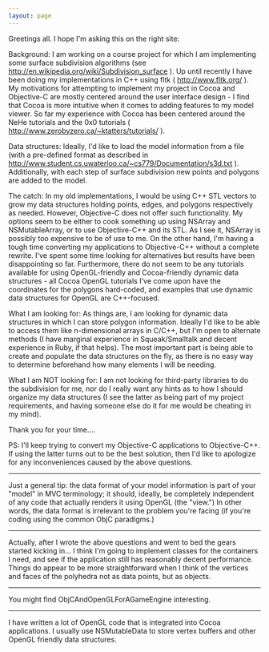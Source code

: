 ```yaml
---
layout: page
---
```




Greetings all.  I hope I'm asking this on the right site:

Background:  I am working on a course project for which I am implementing some surface subdivision algorithms (see http://en.wikipedia.org/wiki/Subdivision_surface ).  Up until recently I have been doing my implementations in C++ using fltk ( http://www.fltk.org/ ).  My motivations for attempting to implement my project in Cocoa and Objective-C are mostly centered around the user interface design - I find that Cocoa is more intuitive when it comes to adding features to my model viewer.  So far my experience with Cocoa has been centered around the NeHe tutorials and the 0x0 tutorials ( http://www.zerobyzero.ca/~ktatters/tutorials/ ).  

Data structures:  Ideally, I'd like to load the model information from a file (with a pre-defined format as described in http://www.student.cs.uwaterloo.ca/~cs779/Documentation/s3d.txt ).  Additionally, with each step of surface subdivision new points and polygons are added to the model.  

The catch:  In my old implementations, I would be using C++ STL vectors to grow my data structures holding points, edges, and polygons respectively as needed.  However, Objective-C does not offer such functionality.  My options seem to be either to cook something up using NSArray and NSMutableArray, or to use Objective-C++ and its STL.  As I see it, NSArray is possibly too expensive to be of use to me.  On the other hand, I'm having a tough time converting my applications to Objective-C++ without a complete rewrite.  I've spent some time looking for alternatives but results have been disappointing so far.  Furthermore, there do not seem to be any tutorials available for using OpenGL-friendly and Cocoa-friendly dynamic data structures - all Cocoa OpenGL tutorials I've come upon have the coordinates for the polygons hard-coded, and examples that use dynamic data structures for OpenGL are C++-focused.  

What I am looking for:  As things are, I am looking for dynamic data structures in which I can store polygon information.  Ideally I'd like to be able to access them like n-dimensional arrays in C/C++, but I'm open to alternate methods (I have marginal experience in Squeak/Smalltalk and decent experience in Ruby, if that helps).  The most important part is being able to create and populate the data structures on the fly, as there is no easy way to determine beforehand how many elements I will be needing.  

What I am NOT looking for:  I am not looking for third-party libraries to do the subdivision for me, nor do I really want any hints as to how I should organize my data structures (I see the latter as being part of my project requirements, and having someone else do it for me would be cheating in my mind).  

Thank you for your time....


PS:  I'll keep trying to convert my Objective-C applications to Objective-C++.  If using the latter turns out to be the best solution, then I'd like to apologize for any inconveniences caused by the above questions.

----

Just a general tip: the data format of your model information is part of your "model" in MVC terminology; it should, ideally, be completely independent of any code that actually renders it using OpenGL (the "view.") In other words, the data format is irrelevant to the problem you're facing (if you're coding using the common ObjC paradigms.)

----

Actually, after I wrote the above questions and went to bed the gears started kicking in... I think I'm going to implement classes for the containers I need, and see if the application still has reasonably decent performance.  Things do appear to be more straightforward when I think of the vertices and faces of the polyhedra not as data points, but as objects.  

----
You might find ObjCAndOpenGLForAGameEngine interesting.

---- 
I have written a lot of OpenGL code that is integrated into Cocoa applications.  I usually use NSMutableData to store vertex buffers and other OpenGL friendly data structures.
